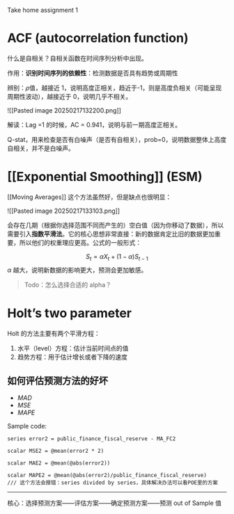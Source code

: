 Take home assignment 1

# ACF (autocorrelation function)

什么是自相关？自相关函数在时间序列分析中出现。

作用：**识别时间序列的依赖性**：检测数据是否具有趋势或周期性

辨别：$\rho$值，越接近 1，说明高度正相关，趋近于-1，则是高度负相关（可能呈现周期性波动），越接近于 0，说明几乎不相关。

![[Pasted image 20250217132200.png]]

解读：Lag =1 的时候，AC = 0.941，说明与前一期高度正相关。

Q-stat，用来检查是否有白噪声（是否有自相关），prob=0，说明数据整体上高度自相关，并不是白噪声。


# [[Exponential Smoothing]] (ESM)

[[Moving Averages]] 这个方法虽然好，但是缺点也很明显：

![[Pasted image 20250217133103.png]]

会存在几期（根据你选择范围不同而产生的）空白值（因为你移动了数据），所以需要引入**指数平滑法**。它的核心思想非常直接：新的数据肯定比旧的数据更加重要，所以他们的权重理应更高。公式的一般形式：

$$
S_{t} = \alpha X_{t} + (1-\alpha)S_{t-1}
$$
$\alpha$ 越大，说明新数据的影响更大，预测会更加敏感。

> Todo：怎么选择合适的 alpha？



# Holt’s two parameter

Holt 的方法主要有两个平滑方程：

1. 水平（level）方程：估计当前时间点的值
2. 趋势方程：用于估计增长或者下降的速度




## 如何评估预测方法的好坏

- $MAD$  
- $MSE$
- $MAPE$

Sample code:
```
series error2 = public_finance_fiscal_reserve - MA_FC2

scalar MSE2 = @mean(error2 * 2)

scalar MAE2 = @mean(@abs(error2))

scalar MAPE2 = @mean(@abs(error2)/public_finance_fiscal_reserve)
/// 这个方法会报错：series divided by series，具体解决办法可以看POE里的方案

```

---

核心：选择预测方案——评估方案——确定预测方案——预测 out of Sample 值